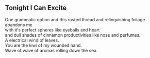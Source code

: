 Tonight I Can Excite
--------------------
One grammatic option and this rusted thread and relinquishing foliage abandons me  
with it's perfect spheres like eyeballs and heart  
and dull shades of cinnamon productivities like nose and perfumes.  
A electrical wind of leaves.  
You are the kiwi of my wounded hand.  
Wave of wave of aromas rolling down the sea.  
